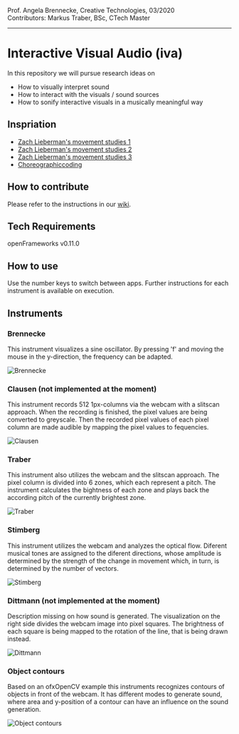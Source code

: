 <!-- ---  
title: Creative Coding II
author: Angela Brennecke
affiliation: Film University Babelsberg KONRAD WOLF
date: Summer term 20
---   -->

Prof. Angela Brennecke, Creative Technologies, 03/2020  
Contributors:  Markus Traber, BSc, CTech Master 

---

# Interactive Visual Audio (iva)

In this repository we will pursue research ideas on 

- How to visually interpret sound
- How to interact with the visuals / sound sources
- How to sonify interactive visuals in a musically meaningful way


## Inspriation

- [Zach Lieberman's movement studies 1](https://www.instagram.com/p/B-HP2juDryV/?utm_source=ig_web_copy_link)
- [Zach Lieberman's movement studies 2](https://www.instagram.com/p/B-HP2juDryV/?utm_source=ig_web_copy_link)
- [Zach Lieberman's movement studies 3](https://www.instagram.com/p/B-DGofHjWLK/?utm_source=ig_web_copy_link)
- [Choreographiccoding](http://www.choreographiccoding.org/#lab-mz-19)


## How to contribute
Please refer to the instructions in our [wiki](https://github.com/ctechfilmuniversity/research_iva/wiki#how-to-contribute-code).

## Tech Requirements

openFrameworks v0.11.0


## How to use
Use the number keys to switch between apps. Further instructions for each instrument is available on execution.


## Instruments

### Brennecke
This instrument visualizes a sine oscillator. By pressing 'f' and moving the mouse in the y-direction, the frequency can be adapted.

![Brennecke](screenshots/01_brennecke.png)

### Clausen (not implemented at the moment)
This instrument records 512 1px-columns via the webcam with a slitscan approach. When the recording is finished, the pixel values are being converted to greyscale. Then the recorded pixel values of each pixel column are made audible by mapping the pixel values to fequencies.

![Clausen](screenshots/02_clausen.png)

### Traber
This instrument also utilizes the webcam and the slitscan approach. The pixel column is divided into 6 zones, which each represent a pitch. The instrument calculates the bightness of each zone and plays back the according pitch of the currently brightest zone.

![Traber](screenshots/03_traber.png)

### Stimberg
This instrument utilizes the webcam and analyzes the optical flow. Diferent musical tones are assigned to the diferent directions, whose amplitude is determined by the strength of the change in movement which, in turn, is determined by the number of vectors.

![Stimberg](screenshots/04_stimberg.png)

### Dittmann (not implemented at the moment)
Description missing on how sound is generated. The visualization on the right side divides the webcam image into pixel squares. The brightness of each square is being mapped to the rotation of the line, that is being drawn instead.

![Dittmann](screenshots/05_dittmann.png)

### Object contours
Based on an ofxOpenCV example this instruments recognizes contours of objects in front of the webcam. It has different modes to generate sound, where area and y-position of a contour can have an influence on the sound generation.

![Object contours](screenshots/06_objectContours.png)
